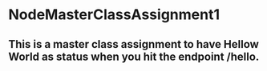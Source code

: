 # NodeMasterClassAssignment1


## This is a master class assignment to have Hellow World as status when you hit the endpoint /hello.


